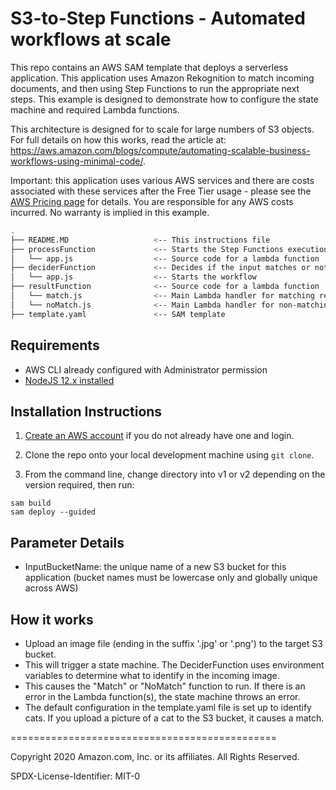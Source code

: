 # S3-to-Step Functions - Automated workflows at scale

This repo contains an AWS SAM template that deploys a serverless application. This application uses Amazon Rekognition to match incoming documents, and then using Step Functions to run the appropriate next steps. This example is designed to demonstrate how to configure the state machine and required Lambda functions.

This architecture is designed for to scale for large numbers of S3 objects. For full details on how this works, read the article at: https://aws.amazon.com/blogs/compute/automating-scalable-business-workflows-using-minimal-code/.

Important: this application uses various AWS services and there are costs associated with these services after the Free Tier usage - please see the [AWS Pricing page](https://aws.amazon.com/pricing/) for details. You are responsible for any AWS costs incurred. No warranty is implied in this example.

```bash
.
├── README.MD                   <-- This instructions file
├── processFunction             <-- Starts the Step Functions execution
│   └── app.js                  <-- Source code for a lambda function
├── deciderFunction             <-- Decides if the input matches or not
│   └── app.js                  <-- Starts the workflow
├── resultFunction              <-- Source code for a lambda function
│   └── match.js                <-- Main Lambda handler for matching results
│   └── noMatch.js              <-- Main Lambda handler for non-matching results
├── template.yaml               <-- SAM template
```

## Requirements

* AWS CLI already configured with Administrator permission
* [NodeJS 12.x installed](https://nodejs.org/en/download/)

## Installation Instructions

1. [Create an AWS account](https://portal.aws.amazon.com/gp/aws/developer/registration/index.html) if you do not already have one and login.

1. Clone the repo onto your local development machine using `git clone`.

1. From the command line, change directory into v1 or v2 depending on the version required, then run:
```
sam build
sam deploy --guided
```

## Parameter Details

* InputBucketName: the unique name of a new S3 bucket for this application (bucket names must be lowercase only and globally unique across AWS)

## How it works

* Upload an image file (ending in the suffix '.jpg' or '.png') to the target S3 bucket.
* This will trigger a state machine. The DeciderFunction uses environment variables to determine what to identify in the incoming image.
* This causes the "Match" or "NoMatch" function to run. If there is an error in the Lambda function(s), the state machine throws an error.
* The default configuration in the template.yaml file is set up to identify cats. If you upload a picture of a cat to the S3 bucket, it causes a match.

==============================================

Copyright 2020 Amazon.com, Inc. or its affiliates. All Rights Reserved.

SPDX-License-Identifier: MIT-0
